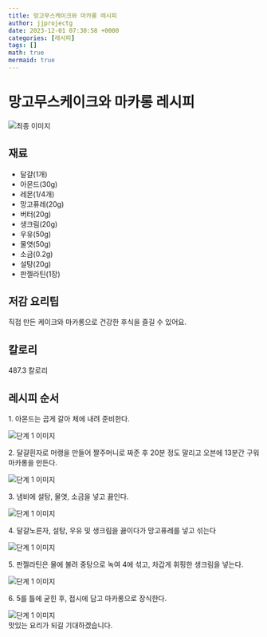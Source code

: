 ```yaml
---
title: 망고무스케이크와 마카롱 레시피
author: jjprojectg
date: 2023-12-01 07:30:58 +0000
categories: [레시피]
tags: []
math: true
mermaid: true
---
```

<meta name="og:type" content="website"/>
<meta charset="UTF-8"/>
<div class="header">
  <h1>망고무스케이크와 마카롱 레시피</h1>
</div>

<div class="container my-4">
  <div class="row">
    <div class="col-12 col-md-6">
      <div class="recipe-image">
        <img src="http://www.foodsafetykorea.go.kr/uploadimg/cook/10_00591_2.png" class="step-image" alt="최종 이미지"/>
      </div>
    </div>
    <div class="col-12 col-md-6">
      <div class="ingredients">
        <h2>재료</h2>
        <ul class="card">
          <li> 달걀(1개) </li>
          <li>  아몬드(30g) </li>
          <li>  레몬(1/4개) </li>
          <li>  망고퓨레(20g) </li>
          <li>  버터(20g) </li>
          <li> 생크림(20g) </li>
          <li>  우유(50g) </li>
          <li>  물엿(50g) </li>
          <li>  소금(0.2g) </li>
          <li>  설탕(20g) </li>
          <li> 판젤라틴(1장) </li>
</ul>
      </div>
    </div>
    <div class="col-12 col-md-6">
      <div class="ingredients">
        <h2>저감 요리팁</h2>
        <div class="card"> 
          <p>
            직접 만든 케이크와 마카롱으로 건강한 후식을 즐길 수 있어요.
          </p>
        </div>
      </div>
      <div class="ingredients">
        <h2>칼로리</h2>
        <div class="card"> 
          <p>
            487.3 칼로리
          </p>
        </div>
      </div>
    </div>
  </div>

  <h2 class="my-4">레시피 순서</h2>
  <div class="card recipe-card">
    <div class="card-body recipe-step">
      <p class="card-text step-description">1. 아몬드는 곱게 갈아 체에 내려
준비한다.</p>
      <img src="http://www.foodsafetykorea.go.kr/uploadimg/cook/20_00591_1.png" alt="단계 1 이미지" class="step-image"/>
    </div>
  </div>
  <div class="card recipe-card">
    <div class="card-body recipe-step">
      <p class="card-text step-description">2. 달걀흰자로 머랭을 만들어 짤주머니로
짜준 후 20분 정도 말리고 오븐에
13분간 구워 마카롱을 만든다.</p>
      <img src="http://www.foodsafetykorea.go.kr/uploadimg/cook/20_00591_2.png" alt="단계 1 이미지" class="step-image"/>
    </div>
  </div>
  <div class="card recipe-card">
    <div class="card-body recipe-step">
      <p class="card-text step-description">3. 냄비에 설탕, 물엿, 소금을 넣고
끓인다.</p>
      <img src="http://www.foodsafetykorea.go.kr/uploadimg/cook/20_00591_3.png" alt="단계 1 이미지" class="step-image"/>
    </div>
  </div>
  <div class="card recipe-card">
    <div class="card-body recipe-step">
      <p class="card-text step-description">4. 달걀노른자, 설탕, 우유 및 생크림을
끓이다가 망고퓨레를 넣고 섞는다</p>
      <img src="http://www.foodsafetykorea.go.kr/uploadimg/cook/20_00591_4.png" alt="단계 1 이미지" class="step-image"/>
    </div>
  </div>
  <div class="card recipe-card">
    <div class="card-body recipe-step">
      <p class="card-text step-description">5. 판젤라틴은 물에 불려 중탕으로 녹여
4에 섞고, 차갑게 휘핑한 생크림을
넣는다.</p>
      <img src="http://www.foodsafetykorea.go.kr/uploadimg/cook/20_00591_5.png" alt="단계 1 이미지" class="step-image"/>
    </div>
  </div>
  <div class="card recipe-card">
    <div class="card-body recipe-step">
      <p class="card-text step-description">6. 5를 틀에 굳힌 후, 접시에 담고
마카롱으로 장식한다.</p>
      <img src="http://www.foodsafetykorea.go.kr/uploadimg/cook/20_00591_6.png" alt="단계 1 이미지" class="step-image"/>
    </div>
  </div>

</div>
맛있는 요리가 되길 기대하겠습니다.
